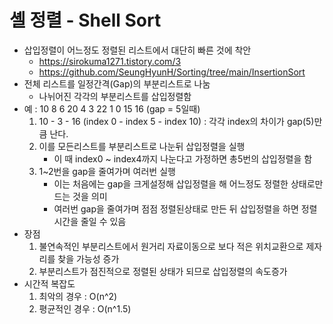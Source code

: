 # 셸 정렬 - Shell Sort

- 삽입정렬이 어느정도 정렬된 리스트에서 대단히 빠른 것에 착안
  - https://sirokuma1271.tistory.com/3
  - https://github.com/SeungHyunH/Sorting/tree/main/InsertionSort
- 전체 리스트를 일정간격(Gap)의 부분리스트로 나눔
  - 나뉘어진 각각의 부분리스트를 삽입정렬함
- 예 : 10 8 6 20 4 3 22 1 0 15 16 (gap = 5일때)
  1. 10 - 3 - 16 (index 0 - index 5 - index 10) : 각각 index의 차이가 gap(5)만큼 난다.
  2. 이를 모든리스트를 부분리스트로 나눈뒤 삽입정렬을 실행
     - 이 때 index0 ~ index4까지 나눈다고 가정하면 총5번의 삽입정렬을 함
  3. 1~2번을 gap을 줄여가며 여러번 실행
     - 이는 처음에는 gap을 크게설정해 삽입정렬을 해 어느정도 정렬한 상태로만드는 것을 의미
     - 여러번 gap을 줄여가며 점점 정렬된상태로 만든 뒤 삽입정렬을 하면 정렬시간을 줄일 수 있음
- 장점
  1. 불연속적인 부분리스트에서 원거리 자료이동으로 보다 적은 위치교환으로 제자리를 찾을 가능성 증가
  2. 부분리스트가 점진적으로 정렬된 상태가 되므로 삽입정렬의 속도증가
- 시간적 복잡도
  1. 최악의 경우 : O(n^2)
  2. 평균적인 경우 : O(n^1.5)